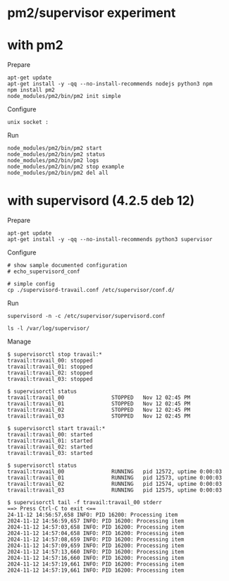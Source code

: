 # pm2/supervisor experiment

# with pm2

Prepare

    apt-get update
    apt-get install -y -qq --no-install-recommends nodejs python3 npm
    npm install pm2
    node_modules/pm2/bin/pm2 init simple

Configure

    unix socket : 


Run

    node_modules/pm2/bin/pm2 start
    node_modules/pm2/bin/pm2 status
    node_modules/pm2/bin/pm2 logs
    node_modules/pm2/bin/pm2 stop example
    node_modules/pm2/bin/pm2 del all

# with supervisord (4.2.5 deb 12)
 
Prepare

    apt-get update
    apt-get install -y -qq --no-install-recommends python3 supervisor

Configure

    # show sample documented configuration
    # echo_supervisord_conf

    # simple config
    cp ./supervisord-travail.conf /etc/supervisor/conf.d/

Run

    supervisord -n -c /etc/supervisor/supervisord.conf

    ls -l /var/log/supervisor/

Manage

    $ supervisorctl stop travail:*
    travail:travail_00: stopped
    travail:travail_01: stopped
    travail:travail_02: stopped
    travail:travail_03: stopped
    
    $ supervisorctl status
    travail:travail_00               STOPPED   Nov 12 02:45 PM
    travail:travail_01               STOPPED   Nov 12 02:45 PM
    travail:travail_02               STOPPED   Nov 12 02:45 PM
    travail:travail_03               STOPPED   Nov 12 02:45 PM

    $ supervisorctl start travail:*
    travail:travail_00: started
    travail:travail_01: started
    travail:travail_02: started
    travail:travail_03: started
    
    $ supervisorctl status
    travail:travail_00               RUNNING   pid 12572, uptime 0:00:03
    travail:travail_01               RUNNING   pid 12573, uptime 0:00:03
    travail:travail_02               RUNNING   pid 12574, uptime 0:00:03
    travail:travail_03               RUNNING   pid 12575, uptime 0:00:03

    $ supervisorctl tail -f travail:travail_00 stderr
    ==> Press Ctrl-C to exit <==
    24-11-12 14:56:57,658 INFO: PID 16200: Processing item
    2024-11-12 14:56:59,657 INFO: PID 16200: Processing item
    2024-11-12 14:57:03,658 INFO: PID 16200: Processing item
    2024-11-12 14:57:04,658 INFO: PID 16200: Processing item
    2024-11-12 14:57:08,659 INFO: PID 16200: Processing item
    2024-11-12 14:57:09,659 INFO: PID 16200: Processing item
    2024-11-12 14:57:13,660 INFO: PID 16200: Processing item
    2024-11-12 14:57:16,660 INFO: PID 16200: Processing item
    2024-11-12 14:57:19,661 INFO: PID 16200: Processing item
    2024-11-12 14:57:19,661 INFO: PID 16200: Processing item